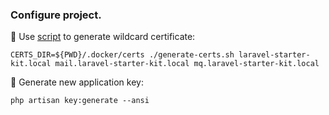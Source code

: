 ### Configure project.

📌 Use [script](https://raw.githubusercontent.com/oleksiivelychko/go-queue-service/main/.ops/scripts/generate-certs.sh) to generate wildcard certificate:
```
CERTS_DIR=${PWD}/.docker/certs ./generate-certs.sh laravel-starter-kit.local mail.laravel-starter-kit.local mq.laravel-starter-kit.local
```

📌 Generate new application key:
```
php artisan key:generate --ansi
```
